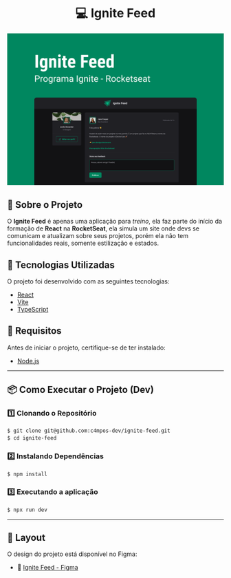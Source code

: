 <h1 align="center">
   💻 Ignite Feed
</h1> 

<p align="center">
  <img alt="Print light" title="Light Mode" src="./src/assets/templates/banner.png"/>
</p>

## 📌 Sobre o Projeto

O **Ignite Feed** é apenas uma aplicação para *treino*, ela faz parte do início da formação de **React** na **RocketSeat**, ela simula um site onde devs se comunicam e atualizam sobre seus projetos, porém ela não tem funcionalidades reais, somente estilização e estados.

## 🚀 Tecnologias Utilizadas

O projeto foi desenvolvido com as seguintes tecnologias:

- [React](https://react.dev/)
- [Vite](https://vite.dev/)
- [TypeScript](https://www.typescriptlang.org/)

## 🔧 Requisitos

Antes de iniciar o projeto, certifique-se de ter instalado:

- [Node.js](https://nodejs.org/)

---

## 📦 Como Executar o Projeto (Dev)

### 1️⃣ Clonando o Repositório
```bash
$ git clone git@github.com:c4mpos-dev/ignite-feed.git
$ cd ignite-feed
```

### 2️⃣ Instalando Dependências
```bash
$ npm install
```

### 3️⃣ Executando a aplicação
```bash
$ npx run dev
```

---

## 🎨 Layout

O design do projeto está disponível no Figma:

- 🔗 [Ignite Feed - Figma](https://www.figma.com/design/XxX8et49VOPRRIICPyB1H3/Ignite-Feed-(Community)?m=auto&t=T9VnTJwTbU4hRjZn-6)